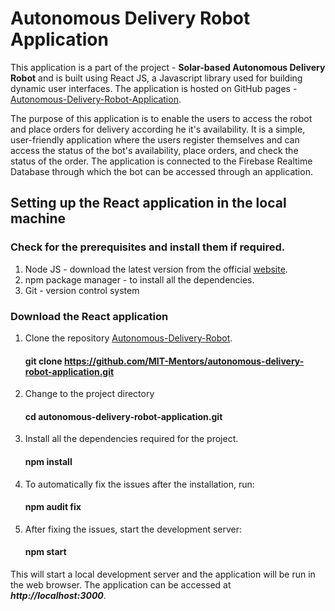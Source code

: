 # Autonomous Delivery Robot Application

This application is a part of the project - **Solar-based Autonomous Delivery Robot** and is built using React JS, a Javascript library used for building dynamic user interfaces. The application is hosted on GitHub pages - [Autonomous-Delivery-Robot-Application](https://mit-mentors.github.io/autonomous-delivery-robot-application/).

The purpose of this application is to enable the users to access the robot and place orders for delivery according he it's availability. It is a simple, user-friendly application where the users register themselves and can access the status of the bot's availability, place orders, and check the status of the order. The application is connected to the Firebase Realtime Database through which the bot can be accessed through an application.

## Setting up the React application in the local machine

### Check for the prerequisites and install them if required.
1. Node JS - download the latest version from the official [website](https://nodejs.org/en).
2. npm package manager - to install all the dependencies.
3. Git - version control system

### Download the React application
1. Clone the repository [Autonomous-Delivery-Robot](https://github.com/MIT-Mentors/autonomous-delivery-robot-application.git).
    #### git clone https://github.com/MIT-Mentors/autonomous-delivery-robot-application.git
    
2. Change to the project directory 
    #### cd autonomous-delivery-robot-application.git

3. Install all the dependencies required for the project.
    #### npm install

4. To automatically fix the issues after the installation, run:
    #### npm audit fix

5. After fixing the issues, start the development server:
    #### npm start
    
This will start a local development server and the application will be run in the web browser. The application can be accessed at ***http://localhost:3000***.
